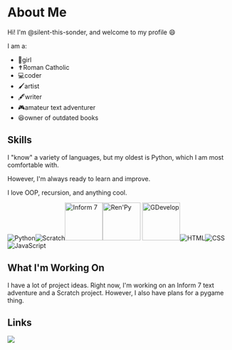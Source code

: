 <h1>About Me</h1>
<p>Hi! I'm @silent-this-sonder, and welcome to my profile 😄</p>

<p>I am a:</p>
<ul>
<li>👧girl</li>
<li>✝️Roman Catholic</li>
<li>💻coder</li>
<li>🖌️artist</li>
<li>🖋️writer</li>
<li>🎮amateur text adventurer</li>
<li>😆owner of outdated books</li>
</ul>

<h2>Skills</h2>
<p>I "know" a variety of languages, but my oldest is Python, which I am most comfortable with.</p>
<p>However, I'm always ready to learn and improve.</p>
<p>I love OOP, recursion, and anything cool.</p>

<img src="https://upload.wikimedia.org/wikipedia/commons/thumb/1/1f/Python_logo_01.svg/85px-Python_logo_01.svg.png" alt="Python"><img src="https://upload.wikimedia.org/wikipedia/commons/thumb/b/b1/Scratch_S.svg/64px-Scratch_S.svg.png" alt="Scratch"><img src="https://github.com/ganelson/inform/blob/master/resources/Imagery/app_images/informfile.iconset/icon_128x128.png?raw=true" alt="Inform 7" height=85px><img src="https://www.renpy.org/static/index-logo.png" alt="Ren'Py" height=85px> <img src="https://upload.wikimedia.org/wikipedia/commons/thumb/5/54/GDevelop_complete_logo_%28purple_background%29.svg/640px-GDevelop_complete_logo_%28purple_background%29.svg.png" alt="GDevelop" height=85px><img src="https://upload.wikimedia.org/wikipedia/commons/thumb/6/61/HTML5_logo_and_wordmark.svg/85px-HTML5_logo_and_wordmark.svg.png" alt="HTML"><img src="https://upload.wikimedia.org/wikipedia/commons/thumb/d/d5/CSS3_logo_and_wordmark.svg/60px-CSS3_logo_and_wordmark.svg.png?20160530175649" alt="CSS"> <img src="https://upload.wikimedia.org/wikipedia/commons/thumb/9/99/Unofficial_JavaScript_logo_2.svg/85px-Unofficial_JavaScript_logo_2.svg.png" alt="JavaScript">

<h2>What I'm Working On</h2>
<p>I have a lot of project ideas.  Right now, I'm working on an Inform 7 text adventure and a Scratch project.  However, I also have plans for a pygame thing.</p>

<h2>Links</h2>
<a href="https://scratch.mit.edu/users/TeenyTea/"><img src="https://upload.wikimedia.org/wikipedia/commons/thumb/b/b1/Scratch_S.svg/64px-Scratch_S.svg.png"></a>
